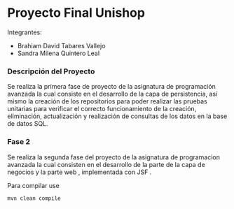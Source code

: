 # Proyecto Final Unishop

Integrantes:  

- Brahiam David Tabares Vallejo
- Sandra Milena Quintero Leal

### Descripción del Proyecto

Se realiza la primera fase de proyecto de la asignatura de programación avanzada la cual 
consiste en el desarrollo de la capa de persistencia, así mismo la creación de los repositorios para poder realizar las  pruebas unitarias 
para verificar el correcto funcionamiento de la creación, eliminación, actualización y realización de consultas
de los datos en la base de datos SQL.

### Fase 2 

Se realiza la segunda fase del proyecto de la asignatura de programacion avanzada la cual consisten en el desarrollo de 
la parte de la capa de negocios  y la parte web  , implementada con JSF .


Para compilar use 

    mvn clean compile

